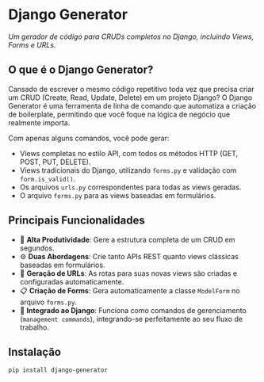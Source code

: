 # Django Generator

*Um gerador de código para CRUDs completos no Django, incluindo Views, Forms e URLs.*

## O que é o Django Generator?

Cansado de escrever o mesmo código repetitivo toda vez que precisa criar um CRUD (Create, Read, Update, Delete) em um projeto Django? O Django Generator é uma ferramenta de linha de comando que automatiza a criação de boilerplate, permitindo que você foque na lógica de negócio que realmente importa.

Com apenas alguns comandos, você pode gerar:
* Views completas no estilo API, com todos os métodos HTTP (GET, POST, PUT, DELETE).
* Views tradicionais do Django, utilizando `forms.py` e validação com `form.is_valid()`.
* Os arquivos `urls.py` correspondentes para todas as views geradas.
* O arquivo `forms.py` para as views baseadas em formulários.

## Principais Funcionalidades

- 🚀 **Alta Produtividade**: Gere a estrutura completa de um CRUD em segundos.
- ⚙️ **Duas Abordagens**: Crie tanto APIs REST quanto views clássicas baseadas em formulários.
- 🔗 **Geração de URLs**: As rotas para suas novas views são criadas e configuradas automaticamente.
- 📋 **Criação de Forms**: Gera automaticamente a classe `ModelForm` no arquivo `forms.py`.
- 🧩 **Integrado ao Django**: Funciona como comandos de gerenciamento (`management commands`), integrando-se perfeitamente ao seu fluxo de trabalho.

## Instalação

```bash
pip install django-generator
